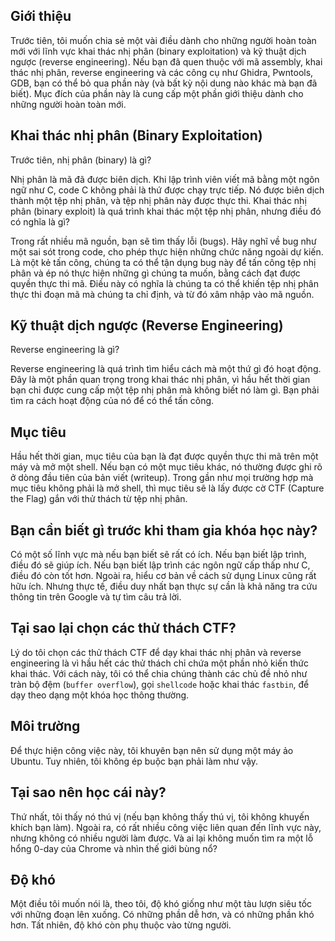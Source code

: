 ## Giới thiệu

Trước tiên, tôi muốn chia sẻ một vài điều dành cho những người hoàn toàn mới với lĩnh vực khai thác nhị phân (binary exploitation) và kỹ thuật dịch ngược (reverse engineering). Nếu bạn đã quen thuộc với mã assembly, khai thác nhị phân, reverse engineering và các công cụ như Ghidra, Pwntools, GDB, bạn có thể bỏ qua phần này (và bất kỳ nội dung nào khác mà bạn đã biết). Mục đích của phần này là cung cấp một phần giới thiệu dành cho những người hoàn toàn mới.

## Khai thác nhị phân (Binary Exploitation)

Trước tiên, nhị phân (binary) là gì?

Nhị phân là mã đã được biên dịch. Khi lập trình viên viết mã bằng một ngôn ngữ như C, code C không phải là thứ được chạy trực tiếp. Nó được biên dịch thành một tệp nhị phân, và tệp nhị phân này được thực thi. Khai thác nhị phân (binary exploit) là quá trình khai thác một tệp nhị phân, nhưng điều đó có nghĩa là gì?

Trong rất nhiều mã nguồn, bạn sẽ tìm thấy lỗi (bugs). Hãy nghĩ về bug như một sai sót trong code, cho phép thực hiện những chức năng ngoài dự kiến. Là một kẻ tấn công, chúng ta có thể tận dụng bug này để tấn công tệp nhị phân và ép nó thực hiện những gì chúng ta muốn, bằng cách đạt được quyền thực thi mã. Điều này có nghĩa là chúng ta có thể khiến tệp nhị phân thực thi đoạn mã mà chúng ta chỉ định, và từ đó xâm nhập vào mã nguồn.

## Kỹ thuật dịch ngược (Reverse Engineering)

Reverse engineering là gì?

Reverse engineering là quá trình tìm hiểu cách mà một thứ gì đó hoạt động. Đây là một phần quan trọng trong khai thác nhị phân, vì hầu hết thời gian bạn chỉ được cung cấp một tệp nhị phân mà không biết nó làm gì. Bạn phải tìm ra cách hoạt động của nó để có thể tấn công.

## Mục tiêu

Hầu hết thời gian, mục tiêu của bạn là đạt được quyền thực thi mã trên một máy và mở một shell. Nếu bạn có một mục tiêu khác, nó thường được ghi rõ ở dòng đầu tiên của bản viết (writeup). Trong gần như mọi trường hợp mà mục tiêu không phải là mở shell, thì mục tiêu sẽ là lấy được cờ CTF (Capture the Flag) gắn với thử thách từ tệp nhị phân.

## Bạn cần biết gì trước khi tham gia khóa học này?

Có một số lĩnh vực mà nếu bạn biết sẽ rất có ích. Nếu bạn biết lập trình, điều đó sẽ giúp ích. Nếu bạn biết lập trình các ngôn ngữ cấp thấp như C, điều đó còn tốt hơn. Ngoài ra, hiểu cơ bản về cách sử dụng Linux cũng rất hữu ích. Nhưng thực tế, điều duy nhất bạn thực sự cần là khả năng tra cứu thông tin trên Google và tự tìm câu trả lời.

## Tại sao lại chọn các thử thách CTF?

Lý do tôi chọn các thử thách CTF để dạy khai thác nhị phân và reverse engineering là vì hầu hết các thử thách chỉ chứa một phần nhỏ kiến thức khai thác. Với cách này, tôi có thể chia chúng thành các chủ đề nhỏ như tràn bộ đệm (`buffer overflow`), gọi `shellcode` hoặc khai thác `fastbin`, để dạy theo dạng một khóa học thông thường.

## Môi trường

Để thực hiện công việc này, tôi khuyên bạn nên sử dụng một máy ảo Ubuntu. Tuy nhiên, tôi không ép buộc bạn phải làm như vậy.

## Tại sao nên học cái này?

Thứ nhất, tôi thấy nó thú vị (nếu bạn không thấy thú vị, tôi không khuyến khích bạn làm). Ngoài ra, có rất nhiều công việc liên quan đến lĩnh vực này, nhưng không có nhiều người làm được. Và ai lại không muốn tìm ra một lỗ hổng 0-day của Chrome và nhìn thế giới bùng nổ?

## Độ khó

Một điều tôi muốn nói là, theo tôi, độ khó giống như một tàu lượn siêu tốc với những đoạn lên xuống. Có những phần dễ hơn, và có những phần khó hơn. Tất nhiên, độ khó còn phụ thuộc vào từng người.